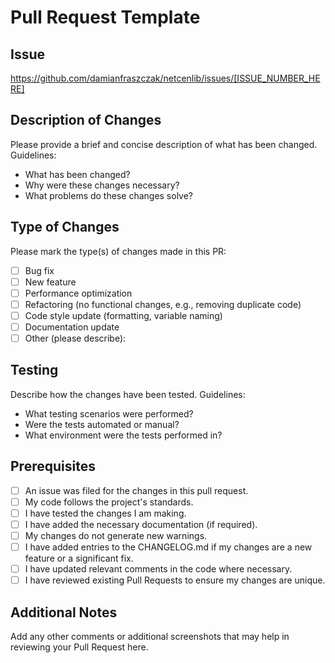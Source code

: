 # Pull Request Template

## Issue

<!-- Put link to Github issue here. And also link any related PRs and Issues. -->

<https://github.com/damianfraszczak/netcenlib/issues/[ISSUE_NUMBER_HERE]>

## Description of Changes

Please provide a brief and concise description of what has been changed. Guidelines:

- What has been changed?
- Why were these changes necessary?
- What problems do these changes solve?

## Type of Changes

Please mark the type(s) of changes made in this PR:

- [ ] Bug fix
- [ ] New feature
- [ ] Performance optimization
- [ ] Refactoring (no functional changes, e.g., removing duplicate code)
- [ ] Code style update (formatting, variable naming)
- [ ] Documentation update
- [ ] Other (please describe):

## Testing

Describe how the changes have been tested. Guidelines:

- What testing scenarios were performed?
- Were the tests automated or manual?
- What environment were the tests performed in?

## Prerequisites

- [ ] An issue was filed for the changes in this pull request.
- [ ] My code follows the project's standards.
- [ ] I have tested the changes I am making.
- [ ] I have added the necessary documentation (if required).
- [ ] My changes do not generate new warnings.
- [ ] I have added entries to the CHANGELOG.md if my changes are a new feature or a significant fix.
- [ ] I have updated relevant comments in the code where necessary.
- [ ] I have reviewed existing Pull Requests to ensure my changes are unique.

## Additional Notes

Add any other comments or additional screenshots that may help in reviewing your Pull Request here.
